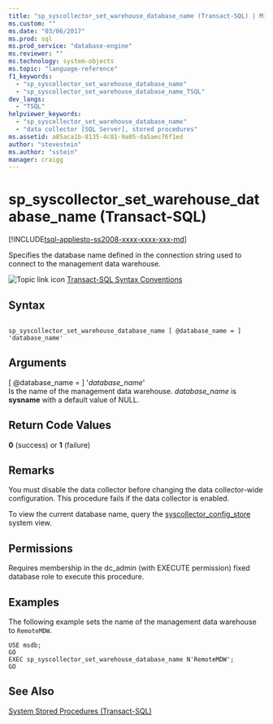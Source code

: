 ```yaml
---
title: "sp_syscollector_set_warehouse_database_name (Transact-SQL) | Microsoft Docs"
ms.custom: ""
ms.date: "03/06/2017"
ms.prod: sql
ms.prod_service: "database-engine"
ms.reviewer: ""
ms.technology: system-objects
ms.topic: "language-reference"
f1_keywords: 
  - "sp_syscollector_set_warehouse_database_name"
  - "sp_syscollector_set_warehouse_database_name_TSQL"
dev_langs: 
  - "TSQL"
helpviewer_keywords: 
  - "sp_syscollector_set_warehouse_database_name"
  - "data collector [SQL Server], stored procedures"
ms.assetid: a85aca1b-8135-4c81-9a05-da5aec76f1ed
author: "stevestein"
ms.author: "sstein"
manager: craigg
---
```

# sp_syscollector_set_warehouse_database_name (Transact-SQL)
[!INCLUDE[tsql-appliesto-ss2008-xxxx-xxxx-xxx-md](../../includes/tsql-appliesto-ss2008-xxxx-xxxx-xxx-md.md)]

  Specifies the database name defined in the connection string used to connect to the management data warehouse.  
  
 ![Topic link icon](../../database-engine/configure-windows/media/topic-link.gif "Topic link icon") [Transact-SQL Syntax Conventions](../../t-sql/language-elements/transact-sql-syntax-conventions-transact-sql.md)  
  
## Syntax  
  
```  
  
sp_syscollector_set_warehouse_database_name [ @database_name = ] 'database_name'  
```  
  
## Arguments  
 [ @database_name = ] '*database_name*'  
 Is the name of the management data warehouse. *database_name* is **sysname** with a default value of NULL.  
  
## Return Code Values  
 **0** (success) or **1** (failure)  
  
## Remarks  
 You must disable the data collector before changing the data collector-wide configuration. This procedure fails if the data collector is enabled.  
  
 To view the current database name, query the [syscollector_config_store](../../relational-databases/system-catalog-views/syscollector-config-store-transact-sql.md) system view.  
  
## Permissions  
 Requires membership in the dc_admin (with EXECUTE permission) fixed database role to execute this procedure.  
  
## Examples  
 The following example sets the name of the management data warehouse to `RemoteMDW`.  
  
```  
USE msdb;  
GO  
EXEC sp_syscollector_set_warehouse_database_name N'RemoteMDW';  
GO  
```  
  
## See Also  
 [System Stored Procedures &#40;Transact-SQL&#41;](../../relational-databases/system-stored-procedures/system-stored-procedures-transact-sql.md)  
  
  
